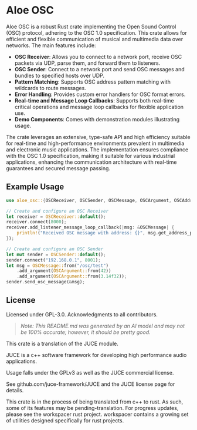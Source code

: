 # Aloe OSC

Aloe OSC is a robust Rust crate implementing the Open Sound Control (OSC) protocol, adhering to the OSC 1.0 specification. This crate allows for efficient and flexible communication of musical and multimedia data over networks. The main features include:

- **OSC Receiver**: Allows you to connect to a network port, receive OSC packets via UDP, parse them, and forward them to listeners.
- **OSC Sender**: Connect to a network port and send OSC messages and bundles to specified hosts over UDP.
- **Pattern Matching**: Supports OSC address pattern matching with wildcards to route messages.
- **Error Handling**: Provides custom error handlers for OSC format errors.
- **Real-time and Message Loop Callbacks**: Supports both real-time critical operations and message loop callbacks for flexible application use.
- **Demo Components**: Comes with demonstration modules illustrating usage.

The crate leverages an extensive, type-safe API and high efficiency suitable for real-time and high-performance environments prevalent in multimedia and electronic music applications. The implementation ensures compliance with the OSC 1.0 specification, making it suitable for various industrial applications, enhancing the communication architecture with real-time guarantees and secured message passing.

## Example Usage
```rust
use aloe_osc::{OSCReceiver, OSCSender, OSCMessage, OSCArgument, OSCAddress, OSCBundle};

// Create and configure an OSC Receiver
let receiver = OSCReceiver::default();
receiver.connect(8000);
receiver.add_listener_message_loop_callback(|msg: &OSCMessage| {
    println!("Received OSC message with address: {}", msg.get_address_pattern());
});

// Create and configure an OSC Sender
let mut sender = OSCSender::default();
sender.connect("192.168.0.1", 8001);
let msg = OSCMessage::from("/osc/test")
    .add_argument(OSCArgument::from(42))
    .add_argument(OSCArgument::from(3.14f32));
sender.send_osc_message(&msg);
```

## License
Licensed under GPL-3.0. Acknowledgments to all contributors.

> _Note: This README.md was generated by an AI model and may not be 100% accurate; however, it should be pretty good._

This crate is a translation of the JUCE module.

JUCE is a c++ software framework for developing high performance audio applications.

Usage falls under the GPLv3 as well as the JUCE commercial license.

See github.com/juce-framework/JUCE and the JUCE license page for details.

This crate is in the process of being translated from c++ to rust. As such, some of its features may be pending-translation. For progress updates, please see the workspacer rust project. workspacer contains a growing set of utilities designed specifically for rust projects.
